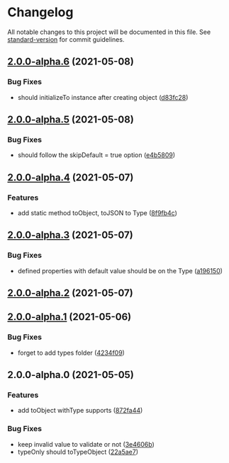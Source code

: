 # Changelog

All notable changes to this project will be documented in this file. See [standard-version](https://github.com/conventional-changelog/standard-version) for commit guidelines.

## [2.0.0-alpha.6](https://github.com/snowyu/abstract-type.js/compare/v2.0.0-alpha.5...v2.0.0-alpha.6) (2021-05-08)


### Bug Fixes

* should initializeTo instance after creating object ([d83fc28](https://github.com/snowyu/abstract-type.js/commit/d83fc285f71c51490f38a8f0e398c095d735603b))

## [2.0.0-alpha.5](https://github.com/snowyu/abstract-type.js/compare/v2.0.0-alpha.4...v2.0.0-alpha.5) (2021-05-08)


### Bug Fixes

* should follow the skipDefault = true option ([e4b5809](https://github.com/snowyu/abstract-type.js/commit/e4b58094c80db767477cd740b66c25a9cb1b8a01))

## [2.0.0-alpha.4](https://github.com/snowyu/abstract-type.js/compare/v2.0.0-alpha.3...v2.0.0-alpha.4) (2021-05-07)


### Features

* add static method toObject, toJSON to Type ([8f9fb4c](https://github.com/snowyu/abstract-type.js/commit/8f9fb4c75b5d5f45c9dbff19876216774f78bea8))

## [2.0.0-alpha.3](https://github.com/snowyu/abstract-type.js/compare/v2.0.0-alpha.2...v2.0.0-alpha.3) (2021-05-07)


### Bug Fixes

* defined properties with default value should be on the Type ([a196150](https://github.com/snowyu/abstract-type.js/commit/a19615042239470637f78f580df44cd33d433432))

## [2.0.0-alpha.2](https://github.com/snowyu/abstract-type.js/compare/v2.0.0-alpha.1...v2.0.0-alpha.2) (2021-05-07)

## [2.0.0-alpha.1](https://github.com/snowyu/abstract-type.js/compare/v2.0.0-alpha.0...v2.0.0-alpha.1) (2021-05-06)


### Bug Fixes

* forget to add types folder ([4234f09](https://github.com/snowyu/abstract-type.js/commit/4234f09eaaf46b49b6ad4b6a8ddb1afbde67395b))

## 2.0.0-alpha.0 (2021-05-05)


### Features

* add toObject withType supports ([872fa44](https://github.com/snowyu/abstract-type.js/commit/872fa4463db56d74ac622c03685c18d83fb138a7))


### Bug Fixes

* keep invalid value to validate or not ([3e4606b](https://github.com/snowyu/abstract-type.js/commit/3e4606bfb2d373900fca51efb89b9263c7cb3348))
* typeOnly should toTypeObject ([22a5ae7](https://github.com/snowyu/abstract-type.js/commit/22a5ae77fcdb7e7b99c5ce6725c18e304b1eae26))
